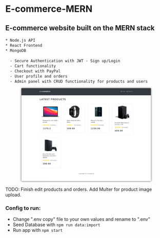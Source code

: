 # E-commerce-MERN

## E-commerce website built on the MERN stack
    * Node.js API 
    * React Frontend
    * MongoDB 

      - Secure Authentication with JWT - Sign up/Login
      - Cart functionality 
      - Checkout with PayPal
      - User profile and orders
      - Admin panel with CRUD functionality for products and users

<p align="center">
  <img style="max-width: 80%; -webkit-box-shadow: 0px 0px 5px 0px rgba(0,0,0,0.75);
-moz-box-shadow: 0px 0px 5px 0px rgba(0,0,0,0.75);
box-shadow: 0px 0px 5px 0px rgba(0,0,0,0.75);" src="frontend/public/images/homescreen.png">
</p>


TODO: Finish edit products and orders. Add Multer for product image upload.

### Config to run:
  - Change ".env copy" file to your own values and rename to ".env"
  - Seed Database with `npm run data:import`
  - Run app with `npm start`